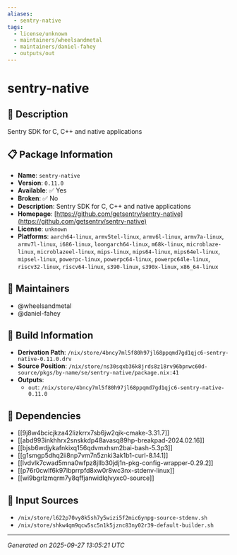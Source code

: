 ```yaml
---
aliases:
  - sentry-native
tags:
  - license/unknown
  - maintainers/wheelsandmetal
  - maintainers/daniel-fahey
  - outputs/out
---
```


# sentry-native

## 📝 Description

Sentry SDK for C, C++ and native applications

## 📋 Package Information

- **Name**: `sentry-native`
- **Version**: `0.11.0`
- **Available**: ✅ Yes
- **Broken**: ✅ No
- **Description**: Sentry SDK for C, C++ and native applications
- **Homepage**: [https://github.com/getsentry/sentry-native](https://github.com/getsentry/sentry-native)
- **License**: `unknown`
- **Platforms**: `aarch64-linux`, `armv5tel-linux`, `armv6l-linux`, `armv7a-linux`, `armv7l-linux`, `i686-linux`, `loongarch64-linux`, `m68k-linux`, `microblaze-linux`, `microblazeel-linux`, `mips-linux`, `mips64-linux`, `mips64el-linux`, `mipsel-linux`, `powerpc-linux`, `powerpc64-linux`, `powerpc64le-linux`, `riscv32-linux`, `riscv64-linux`, `s390-linux`, `s390x-linux`, `x86_64-linux`
## 👥 Maintainers

- @wheelsandmetal
- @daniel-fahey


## 🔧 Build Information

- **Derivation Path**: `/nix/store/4bncy7ml5f80h97jl68ppqmd7gd1qjc6-sentry-native-0.11.0.drv`
- **Source Position**: `/nix/store/ns30sqxb36k8jrds8z18rv96bpnwc60d-source/pkgs/by-name/se/sentry-native/package.nix:41`
- **Outputs**:
  - `out`:  `/nix/store/4bncy7ml5f80h97jl68ppqmd7gd1qjc6-sentry-native-0.11.0`

## 🔗 Dependencies

- [[9j8w4bcicjkza42lizkrrx7sb6jw2qik-cmake-3.31.7]]
- [[abd993inkhhrx2snskkdp48avasq89hp-breakpad-2024.02.16]]
- [[bjsb6wdjykafnkixq156qdvmxhsm2bai-bash-5.3p3]]
- [[g1smgp5dhq2ii8np7vm7n5znki3ak1b1-curl-8.14.1]]
- [[lvdvlk7cwad5mna0wfpz8jllb30jdj1n-pkg-config-wrapper-0.29.2]]
- [[p76r0cwlf6k97ibprrpfd8xw0r8wc3nx-stdenv-linux]]
- [[wi9bgrlzmqrm7y8qffjanwidlqlvyxc0-source]]

## 📁 Input Sources

- `/nix/store/l622p70vy8k5sh7y5wizi5f2mic6ynpg-source-stdenv.sh`
- `/nix/store/shkw4qm9qcw5sc5n1k5jznc83ny02r39-default-builder.sh`

---
*Generated on 2025-09-27 13:05:21 UTC*
